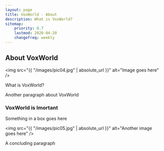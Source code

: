 ```yaml
---
layout: page
title: VoxWorld - About
description: What is VoxWorld?
sitemap:
    priority: 0.7
    lastmod: 2020-04-20
    changefreq: weekly
---
```

## About VoxWorld

<span class="image left"><img src="{{ "/images/pic04.jpg" | absolute_url }}" alt="Image goes here" /></span>

What is VoxWorld?

Another paragraph about VoxWorld

### VoxWorld is Imortant
<div class="box">
  <p>
  Something in a box goes here
  </p>
</div>

<span class="image left"><img src="{{ "/images/pic05.jpg" | absolute_url }}" alt="Another image goes here" /></span>

A concluding paragraph
